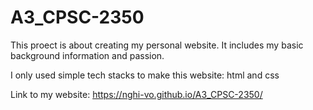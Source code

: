 # A3_CPSC-2350
This proect is about creating my personal website. It includes my basic background information and passion. 

I only used simple tech stacks to make this website: html and css 

Link to my website: https://nghi-vo.github.io/A3_CPSC-2350/


